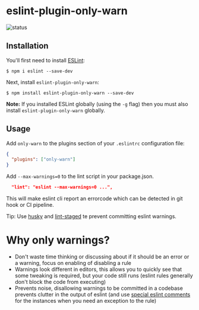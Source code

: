 # eslint-plugin-only-warn

![status](https://github.com/bfanger/eslint-plugin-only-warn/actions/workflows/lint-and-test.yml/badge.svg)

## Installation

You'll first need to install [ESLint](http://eslint.org):

```
$ npm i eslint --save-dev
```

Next, install `eslint-plugin-only-warn`:

```
$ npm install eslint-plugin-only-warn --save-dev
```

**Note:** If you installed ESLint globally (using the `-g` flag) then you must also install `eslint-plugin-only-warn` globally.

## Usage

Add `only-warn` to the plugins section of your `.eslintrc` configuration file:

```json
{
  "plugins": ["only-warn"]
}
```

Add `--max-warnings=0` to the lint script in your package.json.

```json
  "lint": "eslint --max-warnings=0 ...",
```

This will make eslint cli report an errorcode which can be detected in git hook or CI pipeline.

Tip: Use [husky](https://typicode.github.io/husky/) and [lint-staged](https://github.com/okonet/lint-staged) te prevent committing eslint warnings.

# Why only warnings?

- Don't waste time thinking or discussing about if it should be an error or a warning, focus on enabling of disabling a rule
- Warnings look different in editors, this allows you to quickly see that some tweaking is required, but your code still runs (eslint rules generally don't block the code from executing)
- Prevents noise, disallowing warnings to be committed in a codebase prevents clutter in the output of eslint (and use [special eslint comments](https://eslint.org/docs/2.13.1/user-guide/configuring#disabling-rules-with-inline-comments) for the instances when you need an exception to the rule)
